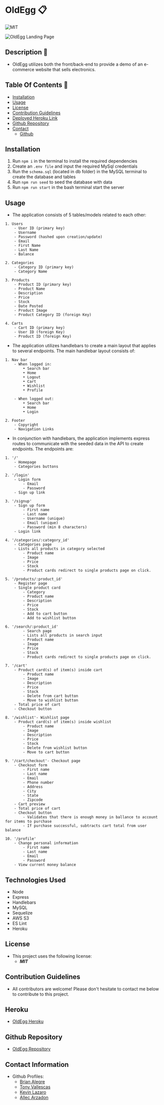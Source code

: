 # OldEgg 📋

![MIT](https://img.shields.io/badge/License-MIT-blue.svg)

![OldEgg Landing Page](./public/images/demo/oldegg-landing-page.png)

## Description 📍
- OldEgg utilizes both the front/back-end to provide a demo of an e-commerce website that sells electronics.

## Table Of Contents 📜
* [Installation](##installation)
* [Usage](##usage)
* [License](#license)
* [Contribution Guidelines](#contribution-guidelines)
* [Deployed Heroku Link](#heroku)
* [Github Repository](#github-repository)
* [Contact](#contact-information)
    * [Github](#github)

## Installation 
 1. Run ``` npm i ``` in the terminal to install the required dependencies
 2. Create an ```.env file``` and input the required MySql credentials
 3. Run the ```schema.sql``` (located in db folder) in the MySQL terminal to create the database and tables
 4. Run ```npm run seed``` to seed the database with data
 5. Run ```npm run start``` in the bash terminal start the server

## Usage 
- The application consists of 5 tables/models related to each other:
```
1. Users 
    - User ID (primary key)
    - Username
    - Password (hashed upon creation/update)
    - Email
    - First Name
    - Last Name
    - Balance

2. Categories
    - Category ID (primary key)
    - Category Name
    
3. Products
    - Product ID (primary key)
    - Product Name
    - Description
    - Price
    - Stock
    - Date Posted
    - Product Image
    - Product Category ID (foreign Key)

4. Carts
    - Cart ID (primary key)
    - User ID (foreign Key)
    - Product ID (foreign Key)
```

- The application utilizes handlebars to create a main layout that applies to several endpoints. The main handlebar layout consists of:

```
1. Nav bar 
    - When logged in:
        • Search bar
        • Home 
        • Logout
        • Cart
        • Wishlist
        • Profile

    - When logged out:
        • Search bar
        • Home
        • Login

2. Footer
    - Copyright
    - Navigation Links
```

- In conjunction with handlebars, the application implements express routes to communicate with the seeded data in the API to create endpoints. The endpoints are:

```
1. '/'
    - Homepage
    - Categories buttons 

2. '/login'
    - Login form
        - Email
        - Password
    - Sign up link

3. '/signup'
    - Sign up form
        - First name
        - Last name
        - Username (unique)
        - Email (unique)
        - Password (min 8 characters)
    - Login link

4. '/categories/:category_id'
    - Categories page
    - Lists all products in category selected
        - Product name
        - Image
        - Price
        - Stock
        - Product cards redirect to single products page on click.

5. '/products/:product_id'
    - Register page
    - Single product card
        - Category
        - Product name
        - Description
        - Price
        - Stock
        - Add to cart button 
        - Add to wishlist button

6. '/search/:product_id'
        - Search page
        - Lists all products in search input
        - Product name
        - Image
        - Price
        - Stock
        - Product cards redirect to single products page on click.

7. '/cart'
    - Product card(s) of item(s) inside cart
        - Product name
        - Image
        - Description
        - Price
        - Stock
        - Delete from cart button
        - Move to wishlist button
    - Total price of cart 
    - Checkout button

8. '/wishlist'- Wishlist page
    - Product card(s) of item(s) inside wishlist
        - Product name
        - Image
        - Description
        - Price
        - Stock
        - Delete from wishlist button
        - Move to cart button

9. '/cart/checkout'- Checkout page
    - Checkout form
        - First name
        - Last name
        - Email
        - Phone number
        - Address
        - City
        - State
        - Zipcode
    - Cart preview 
    - Total price of cart
    - Checkout button
        - Validates that there is enough money in ballance to account for items to purchase
        - If purchase successful, subtracts cart total from user balance

10. '/profile'
    - Change personal information
        - First name
        - Last name
        - Email
        - Password
    - View current money balance
```
##  Technologies Used
- Node
- Express
- Handlebars
- MySQL
- Sequelize
- AWS S3
- ES Lint
- Heroku

##  License
- This project uses the following license:<br>
     - ***MIT***

##  Contribution Guidelines 
- All contributors are welcome! Please don't hesitate to contact me below to contribute to this project.

##  Heroku
- [OldEgg Heroku](oldegg.herokuapp.com/)

##  Github Repository 
- [OldEgg Repository](https://github.com/brianalegre/OldEgg)

##  Contact Information
- Github Profiles:
    - [Brian Alegre](https://github.com/brianalegre)
    - [Tony Vallescas](https://github.com/Tonyavall)
    - [Kevin Lazaro](https://github.com/keeezy)
    - [Allec Arzadon](https://github.com/axe714)

